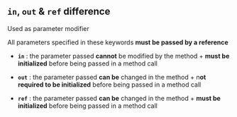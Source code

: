 ## `in`, `out` & `ref` difference

Used as parameter modifier

All parameters specified in these keywords **must be passed by a reference**


- **`in`** : the parameter passed **cannot** be modified by the method + **must be initialized** before being passed in a method call

- **`out`** : the parameter passed **can be** changed in the method + n**ot required to be initialized** before being passed in a method call

- **`ref`** : the parameter passed **can be** changed in the method + **must be initialized** before being passed in a method call



